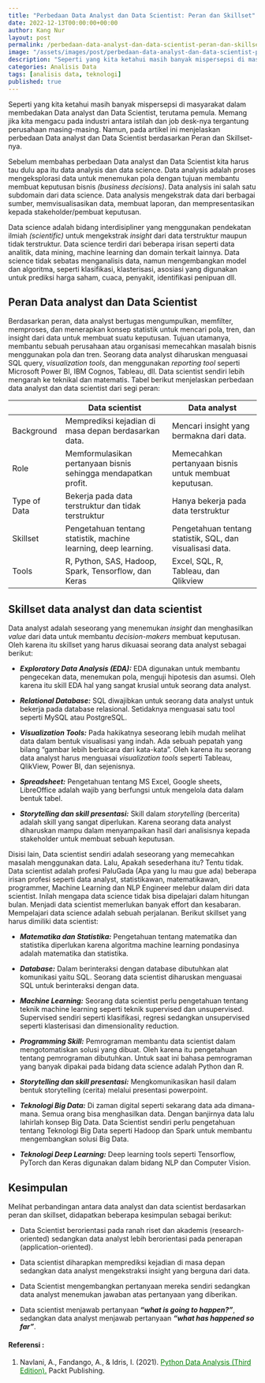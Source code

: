 ```yaml
---
title: "Perbedaan Data Analyst dan Data Scientist: Peran dan Skillset"
date: 2022-12-13T00:00:00+00:00
author: Kang Nur
layout: post
permalink: /perbedaan-data-analyst-dan-data-scientist-peran-dan-skillset/
image: "/assets/images/post/perbedaan-data-analyst-dan-data-scientist-peran-dan-skillset/gambar1.jpg"
description: "Seperti yang kita ketahui masih banyak mispersepsi di masyarakat dalam membedakan Data analyst dan Data Scientist, terutama pemula."
categories: Analisis Data
tags: [analisis data, teknologi]
published: true
---
```

<p>Seperti yang kita ketahui masih banyak mispersepsi di masyarakat dalam membedakan Data analyst dan Data Scientist, terutama pemula. Memang jika kita mengacu pada industri antara istilah dan job desk-nya tergantung perusahaan masing-masing. Namun, pada artikel ini menjelaskan perbedaan Data analyst dan Data Scientist berdasarkan Peran dan Skillset-nya.</p>
<p>Sebelum membahas perbedaan Data analyst dan Data Scientist kita harus tau dulu apa itu data analysis dan data science. Data analysis adalah proses mengeksplorasi data untuk menemukan pola dengan tujuan membantu membuat keputusan bisnis <em>(business decisions)</em>. Data analysis ini salah satu subdomain dari data science. Data analysis mengekstrak data dari berbagai sumber, memvisualisasikan data, membuat laporan, dan mempresentasikan kepada stakeholder/pembuat keputusan.</p>
<p>Data science adalah bidang interdisipliner yang menggunakan pendekatan ilmiah <em>(scientific)</em> untuk mengekstrak <em>insight</em> dari data terstruktur maupun tidak terstruktur. Data science terdiri dari beberapa irisan seperti data analitik, data mining, machine learning dan domain terkait lainnya. Data science tidak sebatas menganalisis data, namun mengembangkan model dan algoritma, seperti klasifikasi, klasterisasi, asosiasi yang digunakan untuk prediksi harga saham, cuaca, penyakit, identifikasi penipuan dll.</p>
<h2 class="atx" id="peran-data-analyst-dan-data-scientist"><strong>Peran Data analyst dan Data Scientist</strong></h2>
<p>Berdasarkan peran, data analyst bertugas mengumpulkan, memfilter, memproses, dan menerapkan konsep statistik untuk mencari pola, tren, dan insight dari data untuk membuat suatu keputusan. Tujuan utamanya, membantu sebuah perusahaan atau organisasi memecahkan masalah bisnis menggunakan pola dan tren. Seorang data analyst diharuskan menguasai SQL query, <em>visualization tools</em>, dan menggunakan <em>reporting tool</em> seperti Microsoft Power BI, IBM Cognos, Tableau, dll. Data scientist sendiri lebih mengarah ke teknikal dan matematis. Tabel berikut menjelaskan perbedaan data analyst dan data scientist dari segi peran:</p>
<table>
<thead>
<tr>
<th></th>
<th>Data scientist</th>
<th>Data analyst</th>
</tr>
</thead>
<tbody><tr>
<td>Background</td>
<td>Memprediksi kejadian di masa depan berdasarkan data.</td>
<td>Mencari insight yang bermakna dari data.</td>
</tr>
<tr>
<td>Role</td>
<td>Memformulasikan pertanyaan bisnis sehingga mendapatkan profit.</td>
<td>Memecahkan pertanyaan bisnis untuk membuat keputusan.</td>
</tr>
<tr>
<td>Type of Data</td>
<td>Bekerja pada data terstruktur dan tidak terstruktur</td>
<td>Hanya bekerja pada data terstruktur</td>
</tr>
<tr>
<td>Skillset</td>
<td>Pengetahuan tentang statistik, machine learning, deep learning.</td>
<td>Pengetahuan tentang statistik, SQL, dan visualisasi data.</td>
</tr>
<tr>
<td>Tools</td>
<td>R, Python, SAS, Hadoop, Spark, Tensorflow, dan Keras</td>
<td>Excel, SQL, R, Tableau, dan Qlikview</td>
</tr>
</tbody></table>
<h2 class="atx" id="skillset-data-analyst-dan-data-scientist"><strong>Skillset data analyst dan data scientist</strong></h2>
<p>Data analyst adalah seseorang yang menemukan <em>insight</em> dan menghasilkan <em>value</em> dari data untuk membantu <em>decision-makers</em> membuat keputusan. Oleh karena itu skillset yang harus dikuasai seorang data analyst sebagai berikut:</p>
<ul>
<li><p><strong><em>Exploratory Data Analysis (EDA):</em></strong> EDA digunakan untuk membantu pengecekan data, menemukan pola, menguji hipotesis dan asumsi. Oleh karena itu skill EDA hal yang sangat krusial untuk seorang data analyst.</p>
</li>
<li><p><strong><em>Relational Database:</em></strong> SQL diwajibkan untuk seorang data analyst untuk bekerja pada database relasional. Setidaknya menguasai satu tool seperti MySQL atau PostgreSQL.</p>
</li>
<li><p><strong><em>Visualization Tools:</em></strong> Pada hakikatnya seseorang lebih mudah melihat data dalam bentuk visualisasi yang indah. Ada sebuah pepatah yang bilang “gambar lebih berbicara dari kata-kata”. Oleh karena itu seorang data analyst harus menguasai <em>visualization tools</em> seperti Tableau, QlikView, Power BI, dan sejenisnya.</p>
</li>
<li><p><strong><em>Spreadsheet:</em></strong> Pengetahuan tentang MS Excel, Google sheets, LibreOffice adalah wajib yang berfungsi untuk mengelola data dalam bentuk tabel.</p>
</li>
<li><p><strong><em>Storytelling dan skill presentasi:</em></strong> Skill dalam <em>storytelling</em> (bercerita) adalah skill yang sangat diperlukan. Karena seorang data analyst diharuskan mampu dalam menyampaikan hasil dari analisisnya kepada stakeholder untuk membuat sebuah keputusan.</p>
</li>
</ul>
<p>Disisi lain, Data scientist sendiri adalah seseorang yang memecahkan masalah menggunakan data. Lalu, Apakah sesederhana itu? Tentu tidak. Data scientist adalah profesi PaluGada (Apa yang lu mau gue ada) beberapa irisan profesi seperti data analyst, statistikawan, matematikawan, programmer, Machine Learning dan NLP Engineer melebur dalam diri data scientist. Inilah mengapa data science tidak bisa dipelajari dalam hitungan bulan. Menjadi data scientist memerlukan banyak effort dan kesabaran. Mempelajari data science adalah sebuah perjalanan. Berikut skillset yang harus dimiliki data scientist:</p>
<ul>
<li><p><strong><em>Matematika dan Statistika:</em></strong> Pengetahuan tentang matematika dan statistika diperlukan karena algoritma machine learning pondasinya adalah matematika dan statistika.</p>
</li>
<li><p><strong><em>Database:</em></strong> Dalam berinteraksi dengan database dibutuhkan alat komunikasi yaitu SQL. Seorang data scientist diharuskan menguasai SQL untuk berinteraksi dengan data.</p>
</li>
<li><p><strong><em>Machine Learning:</em></strong> Seorang data scientist perlu pengetahuan tentang teknik machine learning seperti teknik supervised dan unsupervised. Supervised sendiri seperti klasifikasi, regresi sedangkan unsupervised seperti klasterisasi dan dimensionality reduction.</p>
</li>
<li><p><strong><em>Programming Skill:</em></strong> Pemrograman membantu data scientist dalam mengotomatiskan solusi yang dibuat. Oleh karena itu pengetahuan tentang pemrograman dibutuhkan. Untuk saat ini bahasa pemrograman yang banyak dipakai pada bidang data science adalah Python dan R.</p>
</li>
<li><p><strong><em>Storytelling dan skill presentasi:</em></strong> Mengkomunikasikan hasil dalam bentuk storytelling (cerita) melalui presentasi powerpoint.</p>
</li>
<li><p><strong><em>Teknologi Big Data:</em></strong> Di zaman digital seperti sekarang data ada dimana-mana. Semua orang bisa menghasilkan data. Dengan banjirnya data lalu lahirlah konsep Big Data. Data Scientist sendiri perlu pengetahuan tentang Teknologi Big Data seperti Hadoop dan Spark untuk membantu mengembangkan solusi Big Data.</p>
</li>
<li><p><strong><em>Teknologi Deep Learning:</em></strong> Deep learning tools seperti Tensorflow, PyTorch dan Keras digunakan dalam bidang NLP dan Computer Vision.</p>
</li>
</ul>
<h2 class="atx" id="kesimpulan">Kesimpulan</h2>
<p>Melihat perbandingan antara data analyst dan data scientist berdasarkan peran dan skillset, didapatkan beberapa kesimpulan sebagai berikut:</p>
<ul>
<li><p>Data Scientist berorientasi pada ranah riset dan akademis (research-oriented) sedangkan data analyst lebih berorientasi pada penerapan (application-oriented).</p>
</li>
<li><p>Data scientist diharapkan memprediksi kejadian di masa depan sedangkan data analyst mengekstraksi insight yang berguna dari data.</p>
</li>
<li><p>Data Scientist mengembangkan pertanyaan mereka sendiri sedangkan data analyst menemukan jawaban atas pertanyaan yang diberikan.</p>
</li>
<li><p>Data scientist menjawab pertanyaan <strong><em>“what is going to happen?”</em></strong>, sedangkan data analyst menjawab pertanyaan <strong><em>“what has happened so far”</em></strong>.</p>
</li>
</ul>

#### **Referensi :**
<div class="endnote">
    <ol>
      <li>Navlani, A., Fandango, A., & Idris, I. (2021). <a style="color:green" href="https://www.packtpub.com/product/python-data-analysis-third-edition/9781789955248">Python Data Analysis (Third Edition).</a> Packt Publishing.</li>
    </ol>
  </div>
